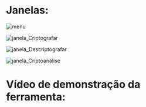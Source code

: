 # Janelas:

![menu](https://user-images.githubusercontent.com/79456742/189545766-1b79ddbf-9ac1-40fe-ac42-e1d916581160.png)


![janela_Criptografar](https://user-images.githubusercontent.com/79456742/189545868-cbb866a7-2f20-4dd7-98e5-498f022db01d.png)


![janela_Descriptografar](https://user-images.githubusercontent.com/79456742/189545948-a65c7662-2e57-4b9c-87bf-1c5455844acb.png)


![janela_Criptoanálise](https://user-images.githubusercontent.com/79456742/189545992-0a92c1fb-8f43-4e15-be8b-29fc75bdc074.png)

# Vídeo de demonstração da ferramenta:

